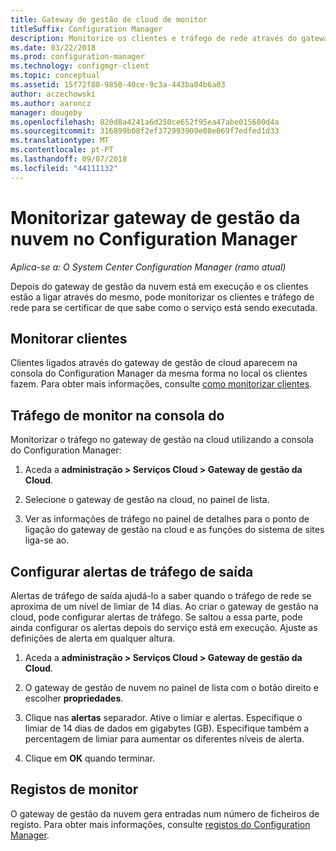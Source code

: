 ```yaml
---
title: Gateway de gestão de cloud de monitor
titleSuffix: Configuration Manager
description: Monitorize os clientes e tráfego de rede através do gateway de gestão da cloud (CMG).
ms.date: 03/22/2018
ms.prod: configuration-manager
ms.technology: configmgr-client
ms.topic: conceptual
ms.assetid: 15f72f80-9850-40ce-9c3a-443ba04b6a03
author: aczechowski
ms.author: aaroncz
manager: dougeby
ms.openlocfilehash: 820d8a4241a6d250ce652f95ea47abe015600d4a
ms.sourcegitcommit: 316899b08f2ef372993909e08e069f7edfed1d33
ms.translationtype: MT
ms.contentlocale: pt-PT
ms.lasthandoff: 09/07/2018
ms.locfileid: "44111132"
---
```

# <a name="monitor-cloud-management-gateway-in-configuration-manager"></a>Monitorizar gateway de gestão da nuvem no Configuration Manager

*Aplica-se a: O System Center Configuration Manager (ramo atual)*

Depois do gateway de gestão da nuvem está em execução e os clientes estão a ligar através do mesmo, pode monitorizar os clientes e tráfego de rede para se certificar de que sabe como o serviço está sendo executada.



## <a name="monitor-clients"></a>Monitorar clientes

Clientes ligados através do gateway de gestão de cloud aparecem na consola do Configuration Manager da mesma forma no local os clientes fazem. Para obter mais informações, consulte [como monitorizar clientes](/sccm/core/clients/manage/monitor-clients).



## <a name="monitor-traffic-in-the-console"></a>Tráfego de monitor na consola do

Monitorizar o tráfego no gateway de gestão na cloud utilizando a consola do Configuration Manager:

1. Aceda a **administração > Serviços Cloud > Gateway de gestão da Cloud**.

2. Selecione o gateway de gestão na cloud, no painel de lista.

3. Ver as informações de tráfego no painel de detalhes para o ponto de ligação do gateway de gestão na cloud e as funções do sistema de sites liga-se ao.



## <a name="set-up-outbound-traffic-alerts"></a>Configurar alertas de tráfego de saída

Alertas de tráfego de saída ajudá-lo a saber quando o tráfego de rede se aproxima de um nível de limiar de 14 dias. Ao criar o gateway de gestão na cloud, pode configurar alertas de tráfego. Se saltou a essa parte, pode ainda configurar os alertas depois do serviço está em execução. Ajuste as definições de alerta em qualquer altura.

1. Aceda a **administração > Serviços Cloud > Gateway de gestão da Cloud**.

2. O gateway de gestão de nuvem no painel de lista com o botão direito e escolher **propriedades**.

3. Clique nas **alertas** separador. Ative o limiar e alertas. Especifique o limiar de 14 dias de dados em gigabytes (GB). Especifique também a percentagem de limiar para aumentar os diferentes níveis de alerta.

4. Clique em **OK** quando terminar.



## <a name="monitor-logs"></a>Registos de monitor

O gateway de gestão da nuvem gera entradas num número de ficheiros de registo. Para obter mais informações, consulte [registos do Configuration Manager](/sccm/core/plan-design/hierarchy/log-files#cloud-management-gateway).
